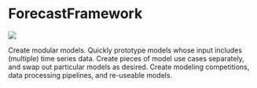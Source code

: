 # ForecastFramework
[![](http://cranlogs.r-pkg.org/badges/ggplot2)](http://cran.rstudio.com/web/packages/ggplot2/index.html)

Create modular models. Quickly prototype models whose input includes (multiple) time series data. Create pieces of model use cases separately, and swap out particular models as desired. Create modeling competitions, data processing pipelines, and re-useable models.
